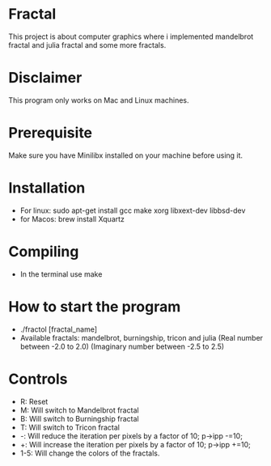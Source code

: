 # Fractal
This project is about computer graphics where i implemented mandelbrot fractal and julia fractal and some more fractals.

# Disclaimer
This program only works on Mac and Linux machines.

# Prerequisite
Make sure you have Minilibx installed on your machine before using it.

# Installation
- For linux: sudo apt-get install gcc make xorg libxext-dev libbsd-dev
- for Macos: brew install Xquartz

# Compiling
  - In the terminal use make
# How to start the program
  - ./fractol [fractal_name]
  - Available fractals: mandelbrot, burningship, tricon and julia (Real number between -2.0 to 2.0) (Imaginary number between -2.5 to 2.5)
  
# Controls
  - R: Reset
  - M: Will switch to Mandelbrot fractal
  - B: Will switch to Burningship fractal
  - T: Will switch to Tricon fractal
  - -: Will reduce the iteration per pixels by a factor of 10; p->ipp -=10;
  - +: Will increase the iteration per pixels by a factor of 10; p->ipp +=10;
  - 1-5: Will change the colors of the fractals.
